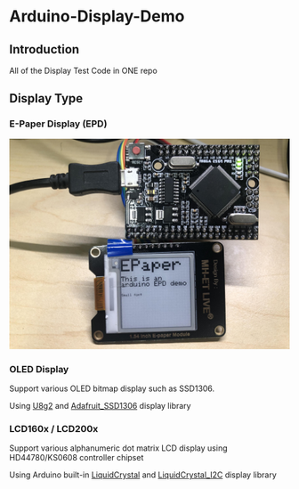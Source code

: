 # Arduino-Display-Demo

## Introduction
All of the Display Test Code in ONE repo

## Display Type

### E-Paper Display (EPD)
![](EPD_test/docs/picture/epd_test_board.jpg)

### OLED Display 

Support various OLED bitmap display such as SSD1306.

Using [U8g2](https://github.com/olikraus/u8g2) and [Adafruit_SSD1306](https://github.com/adafruit/Adafruit_SSD1306) display library

### LCD160x / LCD200x 

Support various alphanumeric dot matrix LCD display using HD44780/KS0608 controller chipset

Using Arduino built-in [LiquidCrystal](https://www.arduino.cc/en/Reference/LiquidCrystal)  and [LiquidCrystal_I2C](https://github.com/johnrickman/LiquidCrystal_I2C) display library
